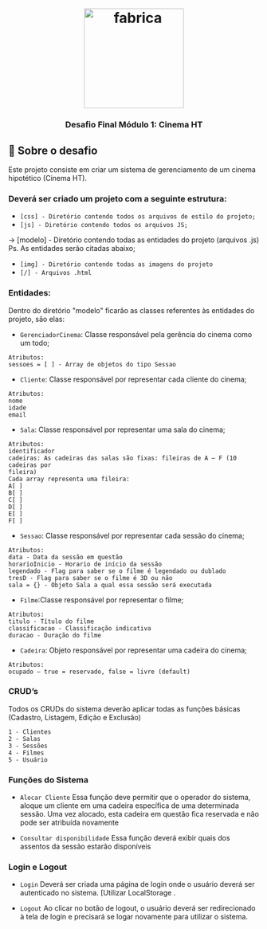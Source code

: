 <h1 align="center">
    <img alt="fabrica" src="https://doity.com.br/media/doity/parceiros/11133_parceiro.png" width="200px" />
</h1>

<h3 align="center">
  Desafio Final Módulo 1: Cinema HT
</h3>

## 🎥 Sobre o desafio

Este projeto consiste em criar um sistema de gerenciamento de um cinema hipotético (Cinema HT).

### Deverá ser criado um projeto com a seguinte estrutura:

- `[css] - Diretório contendo todos os arquivos de estilo do projeto;`
- `[js] - Diretório contendo todos os arquivos JS;`

 -> [modelo] - Diretório contendo todas as entidades do projeto (arquivos .js) Ps. As entidades serão citadas abaixo;
- `[img] - Diretório contendo todas as imagens do projeto`
- `[/] - Arquivos .html`

### Entidades:

Dentro do diretório "modelo" ficarão as classes referentes às entidades do projeto, são elas:

- `GerenciadorCinema`: Classe responsável pela gerência do cinema como um todo;

```
Atributos:
sessoes = [ ] - Array de objetos do tipo Sessao

```

- `Cliente`: Classe responsável por representar cada cliente do cinema;

```
Atributos:
nome
idade
email
```

- `Sala`: Classe responsável por representar uma sala do cinema;

```
Atributos:
identificador
cadeiras: As cadeiras das salas são fixas: fileiras de A – F (10 cadeiras por
fileira)
Cada array representa uma fileira:
A[ ]
B[ ]
C[ ]
D[ ]
E[ ]
F[ ]
```

- `Sessao`: Classe responsável por representar cada sessão do cinema;

```
Atributos:
data - Data da sessão em questão
horarioInicio - Horario de início da sessão
legendado - Flag para saber se o filme é legendado ou dublado
tresD - Flag para saber se o filme é 3D ou não
sala = {} - Objeto Sala a qual essa sessão será executada
```

- `Filme`:Classe responsável por representar o filme;

```
Atributos:
titulo - Título do filme
classificacao - Classificação indicativa
duracao - Duração do filme
```

- `Cadeira`: Objeto responsável por representar uma cadeira do cinema;

```
Atributos:
ocupado – true = reservado, false = livre (default)
```

### CRUD’s

Todos os CRUDs do sistema deverão aplicar todas as funções básicas (Cadastro, Listagem, Edição e Exclusão)

```
1 - Clientes
2 - Salas
3 - Sessões
4 - Filmes
5 - Usuário
```

### Funções do Sistema

- `Alocar Cliente` Essa função deve permitir que o operador do sistema, aloque um cliente em uma cadeira específica de uma determinada sessão. Uma vez alocado, esta cadeira em questão fica reservada e não pode ser atribuída novamente

- `Consultar disponibilidade` Essa função deverá exibir quais dos assentos da sessão estarão disponíveis


### Login e Logout

- `Login` Deverá ser criada uma página de login onde o usuário deverá ser autenticado no sistema. [Utilizar LocalStorage .

- `Logout` Ao clicar no botão de logout, o usuário deverá ser redirecionado à tela de login e precisará se logar novamente para utilizar o sistema.
